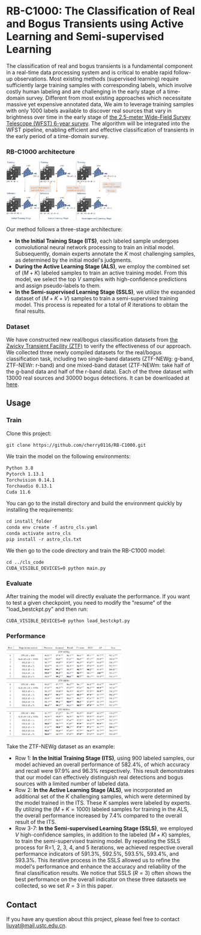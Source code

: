 # RB-C1000: The Classification of Real and Bogus Transients using Active Learning and Semi-supervised Learning

The classification of real and bogus transients is a fundamental component in a real-time data processing system and is critical to enable rapid follow-up observations. Most existing methods (supervised learning) require sufficiently large training samples with corresponding labels, which involve costly human labeling and are challenging in the early stage of a time-domain survey. Different from most existing approaches which necessitate massive yet expensive annotated data, We aim to leverage training samples with only 1000 labels available to discover real sources that vary in brightness over time in the early stage of [the 2.5-meter Wide-Field Survey Telescope (WFST) 6-year survey](https://arxiv.org/abs/2306.07590). The algorithm will be integrated into the WFST pipeline, enabling efficient and effective classification of transients in the early period of a time-domain survey.

### RB-C1000 architecture

<img src="picture/pipeline.png" alt="vis2" style="zoom:30%;" />

Our method follows a three-stage architecture:    
- **In the Initial Training Stage (ITS)**, each labeled sample undergoes convolutional neural network processing to train an initial model. Subsequently, domain experts annotate the $K$ most challenging samples, as determined by the initial model's judgments.   
- **During the Active Learning Stage (ALS)**, we employ the combined set of $(M+K)$ labeled samples to train an active training model. From this model, we select the top $V$ samples with high-confidence predictions and assign pseudo-labels to them.   
- **In the Semi-supervised Learning Stage (SSLS)**, we utilize the expanded dataset of $(M+K+V)$ samples to train a semi-supervised training model. This process is repeated for a total of $R$ iterations to obtain the final results.  

### Dataset

We have constructed new real/bogus classification datasets from [the Zwicky Transient Facility (ZTF)](https://arxiv.org/abs/1902.01932) to verify the effectiveness of our approach. We collected three newly compiled datasets for the real/bogus classification task, including two single-band datasets (ZTF-NEWg: g-band, ZTF-NEWr: r-band) and one mixed-band dataset (ZTF-NEWm: take half of the g-band data and half of the r-band data). Each of the three dataset with 13000 real sources and 30000 bogus detections. It can be downloaded at [here](https://drive.google.com/drive/folders/18zGGfTP13CqnD3J5aQBtE4zszDUSgldg?usp=sharing).

## Usage
### Train

Clone this project:

    git clone https://github.com/cherry0116/RB-C1000.git

We train the model on the following environments:

    Python 3.8
    Pytorch 1.13.1
    Torchvision 0.14.1 
    Torchaudio 0.13.1
    Cuda 11.6

You can go to the install directory and build the environment quickly by installing the requirements:

    cd install_folder
    conda env create -f astro_cls.yaml
    conda activate astro_cls
    pip install -r astro_cls.txt

We then go to the code directory and train the RB-C1000 model:
    
    cd ../cls_code
    CUDA_VISIBLE_DEVICES=0 python main.py

### Evaluate

After training the model will directly evaluate the performance. If you want to test a given checkpoint, you need to modify the "resume" of the "load_bestckpt.py" and then run:

    CUDA_VISIBLE_DEVICES=0 python load_bestckpt.py

### Performance

<img src="picture/performance.png" alt="vis2" style="zoom:30%;" />

Take the ZTF-NEWg dataset as an example:

- Row 1: **In the Initial Training Stage (ITS)**, using 900 labeled samples, our model achieved an overall performance of 582.4\%, of which accuracy and recall were 97.9\% and 96.3\% respectively. This result demonstrates that our model can effectively distinguish real detections and bogus sources with a limited number of labeled data.
- Row 2: **In the Active Learning Stage (ALS)**, we incorporated an additional set of the $K$ challenging samples, which were determined by the model trained in the ITS. These $K$ samples were labeled by experts. By utilizing the $(M+K=1000)$ labeled samples for training in the ALS, the overall performance increased by 7.4\% compared to the overall result of the ITS.
- Row 3-7: **In the Semi-supervised Learning Stage (SSLS)**, we employed $V$ high-confidence samples, in addition to the labeled $(M+K)$ samples, to train the semi-supervised training model. By repeating the SSLS process for R=1, 2, 3, 4, and 5 iterations, we achieved respective overall performance indicators of 591.3\%, 592.5\%, 593.5\%, 593.4\%, and 593.3\%. This iterative process in the SSLS allowed us to refine the model's performance and enhance the accuracy and reliability of the final classification results. We notice that SSLS $(R = 3)$ often shows the best performance on the overall indicator on these three datasets we collected, so we set $R = 3$ in this paper.

## Contact

If you have any question about this project, please feel free to contact liuyat@mail.ustc.edu.cn.
